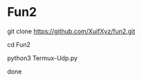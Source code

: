 # Fun2

git clone https://github.com/XuifXyz/fun2.git





cd Fun2







python3 Termux-Udp.py




done
